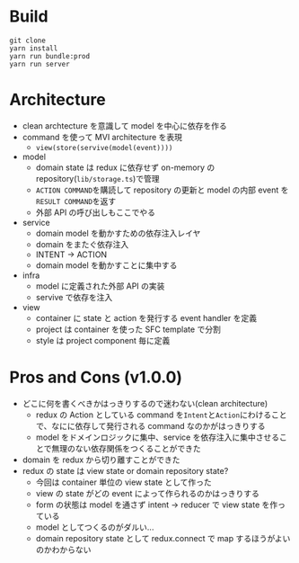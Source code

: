 # Build

```
git clone
yarn install
yarn run bundle:prod
yarn run server
```

# Architecture

* clean archtecture を意識して model を中心に依存を作る
* command を使って MVI architecture を表現
  * `view(store(servive(model(event))))`
* model
  * domain state は redux に依存せず on-memory の repository(`lib/storage.ts`)で管理
  * `ACTION COMMAND`を購読して repository の更新と model の内部 event を`RESULT COMMAND`を返す
  * 外部 API の呼び出しもここでやる
* service
  * domain model を動かすための依存注入レイヤ
  * domain をまたぐ依存注入
  * INTENT -> ACTION
  * domain model を動かすことに集中する
* infra
  * model に定義された外部 API の実装
  * servive で依存を注入
* view
  * container に state と action を発行する event handler を定義
  * project は container を使った SFC template で分割
  * style は project component 毎に定義

# Pros and Cons (v1.0.0)

* どこに何を書くべきかはっきりするので迷わない(clean architecture)
  * redux の Action としている command を`Intent`と`Action`にわけることで、なにに依存して発行される command なのかがはっきりする
  * model をドメインロジックに集中、service を依存注入に集中させることで無理のない依存関係をつくることができた
* domain を redux から切り離すことができた
* redux の state は view state or domain repository state?
  * 今回は container 単位の view state として作った
  * view の state がどの event によって作られるのかはっきりする
  * form の状態は model を通さず intent -> reducer で view state を作っている
  * model としてつくるのがダルい...
  * domain repository state として redux.connect で map するほうがよいのかわからない
